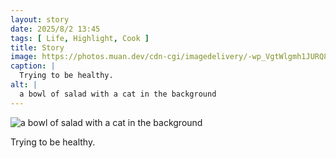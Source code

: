 ```yaml
---
layout: story
date: 2025/8/2 13:45
tags: [ Life, Highlight, Cook ]
title: Story
image: https://photos.muan.dev/cdn-cgi/imagedelivery/-wp_VgtWlgmh1JURQ8t1mg/e33c28ec-26df-49bb-f4cb-3f460c789f00/public
caption: |
  Trying to be healthy.
alt: |
  a bowl of salad with a cat in the background
---
```



![a bowl of salad with a cat in the background](https://photos.muan.dev/cdn-cgi/imagedelivery/-wp_VgtWlgmh1JURQ8t1mg/e33c28ec-26df-49bb-f4cb-3f460c789f00/public)

Trying to be healthy.
